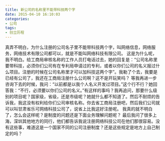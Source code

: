 ```yaml
---
title: 新公司的名称里不能带科技两个字
date: 2015-04-10 16:10:03
categories:
- 公司
tags:
- 创立历程
---
```

真弄不明白，为什么注册的公司名子里不能带科技两个字，叫网络信息，网络服务，网络技术有限公司都可以，就是不能叫网络科技有限公司。
这是为什么呢，我不明白。给工商局审核名称的工作人员打电话过去，她的回复是：“公司名称里要带科技，必须你们公司有在专利局申请过的专利，或者以你们公司的名义报过什么项目。注册的时候在公司名称里才可以加科技这两个字”。我勒了个去，我要是已经有公司了，我还在工商局注册什么公司啊？这不是开玩笑吗？
等我再进一步咨询下去的时候，我问：“以前都是以我个人名义开发过项目。”这个行不行？她回答我：“不行，必须要以你们公司的名义。”有这样的事吗？我再追问，那要什么级别的项目呢？国家级，省级，还是市级呢？她就什么都不知道了。然后不耐烦的告诉我，我这没有权利给你们公司审核名称。你去省工商局注册吧，然后我们公司就可以叫甘肃省乐可网络科技公司了，说省上比我这好注册呢。
我真的就不明白了，怎么会这样呢？是制度的问题还是下面业务理解问题呢？
最后我问了很多上海，深圳其他地方的同行，他们都告诉我说注册网络科技公司在他们那很容易。没有这些事，难道这是一个国家不同的公司注册制度？还是这些规定是地方上自己制定的吗？
